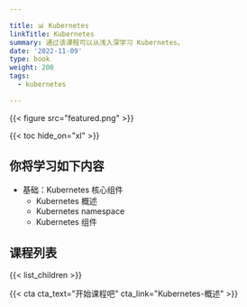 ```yaml
---

title: 📊 Kubernetes
linkTitle: Kubernetes
summary: 通过该课程可以从浅入深学习 Kubernetes。
date: '2022-11-09'
type: book
weight: 200
tags:
  - kubernetes

---
```


{{< figure src="featured.png" >}}

{{< toc hide_on="xl" >}}

## 你将学习如下内容

- 基础：Kubernetes 核心组件
  - Kubernetes 概述
  - Kubernetes namespace
  - Kubernetes 组件

## 课程列表

{{< list_children >}}

{{< cta cta_text="开始课程吧" cta_link="Kubernetes-概述" >}}
